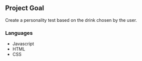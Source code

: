 ## Project Goal

Create a personality test based on the drink chosen by the user.

### Languages

- Javascript
- HTML
- CSS
